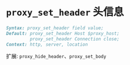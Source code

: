 # `proxy_set_header` 头信息

```md
Syntax: proxy_set_header field value;
Default: proxy_set_header Host $proxy_host;
         proxy_set_header Connection close;
Context: http, server, location
```

扩展: `proxy_hide_header`、`proxy_set_body`